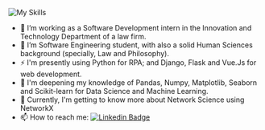 ![My Skills](https://skillicons.dev/icons?i=py,django,flask,matlab,sklearn,cs,dotnet,js,vue,vuetify,angular,html,css,vscode,postman,aws,github,sqlite,mysql)

- 🔭 I’m working as a Software Development intern in the Innovation and Technology Department of a law firm.
- 🌱 I’m Software Engineering student, with also a solid Human Sciences background (specially, Law and Philosophy).
- ⚡ I'm presently using Python for RPA; and Django, Flask and Vue.Js for web development.
- 👯 I'm deepening my knowledge of Pandas, Numpy, Matplotlib, Seaborn and Scikit-learn for Data Science and Machine Learning.
- 🤔 Currently, I'm getting to know more about Network Science using NetworkX
- 📫 How to reach me: [![Linkedin Badge](https://img.shields.io/badge/-Lugan-blue?style=flat&logo=Linkedin&logoColor=white)](https://www.linkedin.com/in/lugan-thierry/)


<!--
**LuganThierry/LuganThierry** is a ✨ _special_ ✨ repository because its `README.md` (this file) appears on your GitHub profile.

Here are some ideas to get you started:

- 👯 I’m looking to collaborate on ...
- 🤔 I’m looking for help with ...
- 💬 Ask me about ...
- 📫 How to reach me: ...
- 😄 Pronouns: ...
- ⚡ Fun fact: ...
-->
